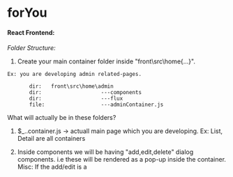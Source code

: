 # forYou


#### React Frontend:

       
*Folder Structure:*

   1. Create your main container folder inside "front\src\home\{...}".
   
    Ex: you are developing admin related-pages.
       
           dir:   front\src\home\admin
           dir:                   ---components
           dir:                   ---flux
           file:                  ---adminContainer.js
           
What will actually be in these folders?

   1. $_..container.js -> actuall main page which you are developing.
         Ex: List, Detail are all containers
         
   2. Inside components we will be having "add,edit,delete" dialog components. i.e these will be rendered as a pop-up inside the container.
    Misc: If the add/edit is a 